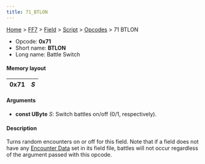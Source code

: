 ```yaml
---
title: 71_BTLON
---
```


[Home](../../../../Main_Page.md) > [FF7](../../../../FF7.md) > [Field](../../../Field.md) > [Script](../../Script.md) > [Opcodes](../Opcodes.md) > 71 BTLON

-   Opcode: **0x71**
-   Short name: **BTLON**
-   Long name: Battle Switch

#### Memory layout

| 0x71 | *S* |
|------|-----|

#### Arguments

-   **const UByte** *S*: Switch battles on/off (0/1, respectively).

#### Description

Turns random encounters on or off for this field. Note that if a field does not have any [Encounter Data](../../Encounter.md) set in its field file, battles will not occur regardless of the argument passed with this opcode.
